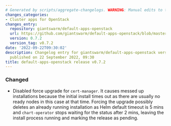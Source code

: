 ```yaml
---
# Generated by scripts/aggregate-changelogs. WARNING: Manual edits to this files will be overwritten.
changes_categories:
- Cluster apps for OpenStack
changes_entry:
  repository: giantswarm/default-apps-openstack
  url: https://github.com/giantswarm/default-apps-openstack/blob/master/CHANGELOG.md#072---2022-09-22
  version: 0.7.2
  version_tag: v0.7.2
date: '2022-09-22T09:30:02'
description: Changelog entry for giantswarm/default-apps-openstack version 0.7.2,
  published on 22 September 2022, 09:30
title: default-apps-openstack release v0.7.2
---
```


### Changed
- Disabled force upgrade for `cert-manager`. It causes messed up installations because the initial install times out as there are usually no ready nodes in this case at that time. Forcing the upgrade possibly deletes an already running installation as Helm default timeout is 5 mins and `chart-operator` stops waiting for the status after 2 mins, leaving the install process running and marking the release as pending.
